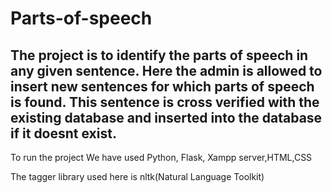 # Parts-of-speech
The project is to identify the parts of speech in any given sentence.
Here the admin is allowed to insert new sentences for which parts of speech is found.
This sentence is cross verified with the existing database and inserted into the database if it doesnt exist.
---------------------------------------------------------------------------------------------------------------

To run the project We have used Python, Flask, Xampp server,HTML,CSS

The tagger library used here is nltk(Natural Language Toolkit)
